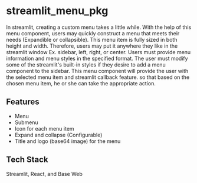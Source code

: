 # streamlit_menu_pkg

In streamlit, creating a custom menu takes a little while. With the help of this menu component, users may quickly construct a menu that meets their needs (Expandible or collapsible). This menu item is fully sized in both height and width. Therefore, users may put it anywhere they like in the streamlit window Ex. sidebar, left, right, or center. Users must provide menu information and menu styles in the specified format. The user must modify some of the streamlit's built-in styles if they desire to add a menu component to the sidebar. This menu component will provide the user with the selected menu item and streamlit callback feature. so that based on the chosen menu item, he or she can take the appropriate action.

## Features

- Menu 
- Submenu
- Icon for each menu item 
- Expand and collapse (Configurable) 
- Title and logo (base64 image) for the menu


## Tech Stack

Streamlit, React, and Base Web
